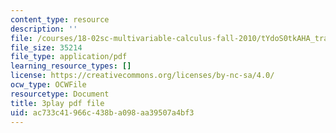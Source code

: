 ```yaml
---
content_type: resource
description: ''
file: /courses/18-02sc-multivariable-calculus-fall-2010/tYdoS0tkAHA_transcript.pdf
file_size: 35214
file_type: application/pdf
learning_resource_types: []
license: https://creativecommons.org/licenses/by-nc-sa/4.0/
ocw_type: OCWFile
resourcetype: Document
title: 3play pdf file
uid: ac733c41-966c-438b-a098-aa39507a4bf3
---
```


